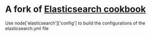 # A fork of [Elasticsearch cookbook](https://github.com/elastic/cookbook-elasticsearch)

Use node['elasticsearch']['config'] to build the configurations of the elasticsearch.yml file

